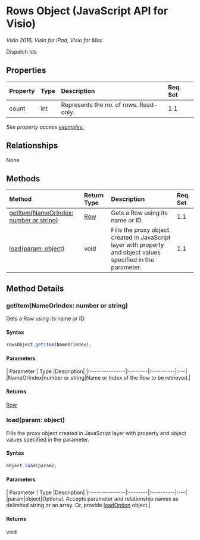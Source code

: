 # Rows Object (JavaScript API for Visio)

_Visio 2016, Visio for iPad, Visio for Mac_

Dispatch Ids

## Properties

| Property	   | Type	|Description| Req. Set|
|:---------------|:--------|:----------|:----|
|count|int|Represents the no. of rows. Read-only.|1.1||

_See property access [examples.](#property-access-examples)_

## Relationships
None


## Methods

| Method		   | Return Type	|Description| Req. Set|
|:---------------|:--------|:----------|:----|
|[getItem(NameOrIndex: number or string)](#getitemnameorindex-number-or-string)|[Row](row.md)|Gets a Row using its name or ID.|1.1|
|[load(param: object)](#loadparam-object)|void|Fills the proxy object created in JavaScript layer with property and object values specified in the parameter.|1.1|

## Method Details


### getItem(NameOrIndex: number or string)
Gets a Row using its name or ID.

#### Syntax
```js
rowsObject.getItem(NameOrIndex);
```

#### Parameters
| Parameter	   | Type	|Description|
|:---------------|:--------|:----------|:---|
|NameOrIndex|number or string|Name or Index of the Row to be retrieved.|

#### Returns
[Row](row.md)

### load(param: object)
Fills the proxy object created in JavaScript layer with property and object values specified in the parameter.

#### Syntax
```js
object.load(param);
```

#### Parameters
| Parameter	   | Type	|Description|
|:---------------|:--------|:----------|:---|
|param|object|Optional. Accepts parameter and relationship names as delimited string or an array. Or, provide [loadOption](loadoption.md) object.|

#### Returns
void
